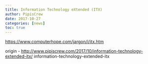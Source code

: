 ```yaml
---
title: Information Technology eXtended (ITX)
author: PipisCrew
date: 2017-10-27
categories: [news]
toc: true
---
```


https://www.computerhope.com/jargon/i/itx.htm

origin - http://www.pipiscrew.com/2017/10/information-technology-extended-itx/ information-technology-extended-itx
